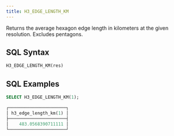 ```yaml
---
title: H3_EDGE_LENGTH_KM
---
```


Returns the average hexagon edge length in kilometers at the given resolution. Excludes pentagons.

## SQL Syntax

```sql
H3_EDGE_LENGTH_KM(res)
```

## SQL Examples

```sql
SELECT H3_EDGE_LENGTH_KM(1);

┌──────────────────────┐
│ h3_edge_length_km(1) │
├──────────────────────┤
│    483.0568390711111 │
└──────────────────────┘
```